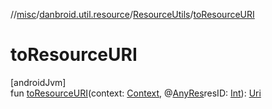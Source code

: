 //[misc](../../../index.md)/[danbroid.util.resource](../index.md)/[ResourceUtils](index.md)/[toResourceURI](to-resource-u-r-i.md)

# toResourceURI

[androidJvm]\
fun [toResourceURI](to-resource-u-r-i.md)(context: [Context](https://developer.android.com/reference/kotlin/android/content/Context.html), @[AnyRes](https://developer.android.com/reference/kotlin/androidx/annotation/AnyRes.html)resID: [Int](https://kotlinlang.org/api/latest/jvm/stdlib/kotlin/-int/index.html)): [Uri](https://developer.android.com/reference/kotlin/android/net/Uri.html)
